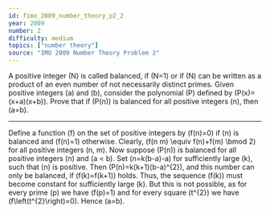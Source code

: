 ```yaml
---
id: fimo_2009_number_theory_p2_2
year: 2009
number: 2
difficulty: medium
topics: ["number theory"]
source: "IMO 2009 Number Theory Problem 2"
---
```


A positive integer \(N\) is called balanced, if \(N=1\) or if \(N\) can be written as a product of an even number of not necessarily distinct primes. Given positive integers \(a\) and \(b\), consider the polynomial \(P\) defined by \(P(x)=(x+a)(x+b)\).
Prove that if \(P(n)\) is balanced for all positive integers \(n\), then \(a=b\).

---
Define a function \(f\) on the set of positive integers by \(f(n)=0\) if \(n\) is balanced and \(f(n)=1\) otherwise. Clearly, \(f(n m) \equiv f(n)+f(m) \bmod 2\) for all positive integers \(n, m\).
Now suppose \(P(n)\) is balanced for all positive integers \(n\) and \(a < b\). Set \(n=k(b-a)-a\) for sufficiently large \(k\), such that \(n\) is positive. Then \(P(n)=k(k+1)(b-a)^{2}\), and this number can only be balanced, if \(f(k)=f(k+1)\) holds. Thus, the sequence \(f(k)\) must become constant for sufficiently large \(k\). But this is not possible, as for every prime \(p\) we have \(f(p)=1\) and for every square \(t^{2}\) we have \(f\left(t^{2}\right)=0\).
Hence \(a=b\).
